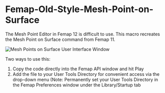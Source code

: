 # Femap-Old-Style-Mesh-Point-on-Surface
The Mesh Point Editor in Femap 12 is difficult to use. This macro recreates the Mesh Point on Surface command from Femap 11.

![Mesh Points on Surface User Interface Window](https://raw.githubusercontent.com/aaronjasso/Femap-Old-Style-Mesh-Points-on-Surface/master/MeshPointsOnSurface.png)

Two ways to use this:
1. Copy the code directly into the Femap API window and hit Play
2. Add the file to your User Tools Directory for convenient access via the drop-down menu
  (Note: Permanently set your User Tools Directory in the Femap Preferences window under the Library/Startup tab
